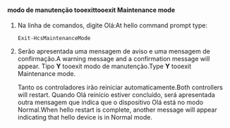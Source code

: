 <!--author=SharS last changed: 9/17/15-->

#### <a name="tooexit-maintenance-mode"></a><span data-ttu-id="463d3-101">modo de manutenção tooexit</span><span class="sxs-lookup"><span data-stu-id="463d3-101">tooexit Maintenance mode</span></span>
1. <span data-ttu-id="463d3-102">Na linha de comandos, digite Olá:</span><span class="sxs-lookup"><span data-stu-id="463d3-102">At hello command prompt type:</span></span>
   
     `Exit-HcsMaintenanceMode`
2. <span data-ttu-id="463d3-103">Serão apresentada uma mensagem de aviso e uma mensagem de confirmação.</span><span class="sxs-lookup"><span data-stu-id="463d3-103">A warning message and a confirmation message will appear.</span></span> <span data-ttu-id="463d3-104">Tipo **Y** tooexit modo de manutenção.</span><span class="sxs-lookup"><span data-stu-id="463d3-104">Type **Y** tooexit Maintenance mode.</span></span>
   
    <span data-ttu-id="463d3-105">Tanto os controladores irão reiniciar automaticamente.</span><span class="sxs-lookup"><span data-stu-id="463d3-105">Both controllers will restart.</span></span> <span data-ttu-id="463d3-106">Quando Olá reinício estiver concluído, será apresentada outra mensagem que indica que o dispositivo Olá está no modo Normal.</span><span class="sxs-lookup"><span data-stu-id="463d3-106">When hello restart is complete, another message will appear indicating that hello device is in Normal mode.</span></span>

